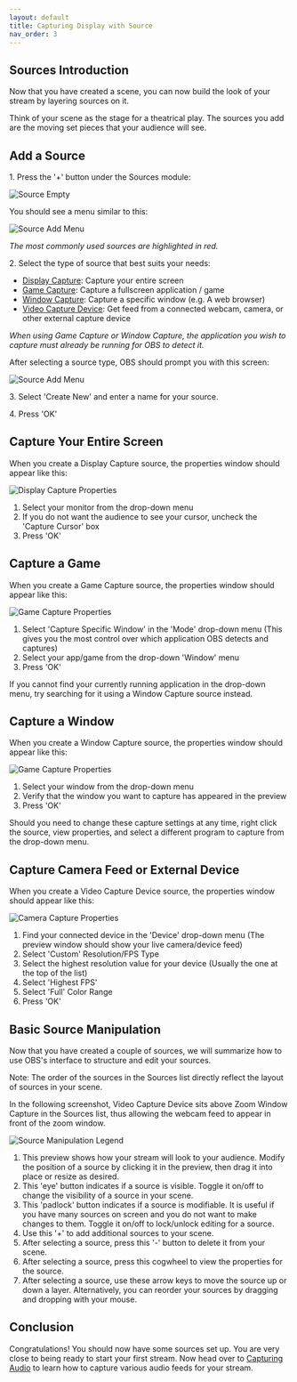 ```yaml
---
layout: default
title: Capturing Display with Source
nav_order: 3
---
```


## Sources Introduction

Now that you have created a scene, you can now build the look of your stream by layering sources on it.

Think of your scene as the stage for a theatrical play. The sources you add are the moving set pieces that your audience will see.

## Add a Source

1\. Press the '+' button under the Sources module: 

![Source Empty](https://pazcharles02.github.io/OBS-and-Twitch-Livestreaming/assets/images/Source_Empty.png?raw=true)

You should see a menu similar to this:

![Source Add Menu](https://pazcharles02.github.io/OBS-and-Twitch-Livestreaming/assets/images/Source_add_menu.png?raw=true)

*The most commonly used sources are highlighted in red.*

2\. Select the type of source that best suits your needs:
- [Display Capture](#capture-your-entire-screen): Capture your entire screen
- [Game Capture](#capture-a-game): Capture a fullscreen application / game
- [Window Capture](#capture-a-window): Capture a specific window (e.g. A web browser)
- [Video Capture Device](#capture-camera-feed-or-external-device): Get feed from a connected webcam, camera, or other external capture device

*When using Game Capture or Window Capture, the application you wish to capture must already be running for OBS to detect it.*

After selecting a source type, OBS should prompt you with this screen:

![Source Add Menu](https://pazcharles02.github.io/OBS-and-Twitch-Livestreaming/assets/images/Source_create.png?raw=true)

3\. Select 'Create New' and enter a name for your source.

4\. Press 'OK'

## Capture Your Entire Screen

When you create a Display Capture source, the properties window should appear like this:

![Display Capture Properties](https://pazcharles02.github.io/OBS-and-Twitch-Livestreaming/assets/images/Source_Display_Properties.png?raw=true)
1. Select your monitor from the drop-down menu
2. If you do not want the audience to see your cursor, uncheck the 'Capture Cursor' box
3. Press 'OK'

## Capture a Game

When you create a Game Capture source, the properties window should appear like this:

![Game Capture Properties](https://pazcharles02.github.io/OBS-and-Twitch-Livestreaming/assets/images/GameCaptureProperties.png?raw=true)

1. Select 'Capture Specific Window' in the 'Mode' drop-down menu (This gives you the most control over which application OBS detects and captures)
2. Select your app/game from the drop-down 'Window' menu
3. Press 'OK'

If you cannot find your currently running application in the drop-down menu, try searching for it using a Window Capture source instead.

## Capture a Window

When you create a Window Capture source, the properties window should appear like this:

![Game Capture Properties](https://pazcharles02.github.io/OBS-and-Twitch-Livestreaming/assets/images/Source_Window_Cap_Properties.png?raw=true)

1. Select your window from the drop-down menu 
2. Verify that the window you want to capture has appeared in the preview
3. Press 'OK'


Should you need to change these capture settings at any time, right click the source, view properties, and select a different program to capture from the drop-down menu.

## Capture Camera Feed or External Device

When you create a Video Capture Device source, the properties window should appear like this:

![Camera Capture Properties](https://pazcharles02.github.io/OBS-and-Twitch-Livestreaming/assets/images/Source_cam_properties.png?raw=true)

1. Find your connected device in the 'Device' drop-down menu (The preview window should show your live camera/device feed)
2. Select 'Custom' Resolution/FPS Type
3. Select the highest resolution value for your device (Usually the one at the top of the list)
4. Select 'Highest FPS'
5. Select 'Full' Color Range
6. Press 'OK'

## Basic Source Manipulation

Now that you have created a couple of sources, we will summarize how to use OBS's interface to structure and edit your sources.

Note: The order of the sources in the Sources list directly reflect the layout of sources in your scene.

In the following screenshot, Video Capture Device sits above Zoom Window Capture in the Sources list, thus allowing the webcam feed to appear in front of the zoom window. 

![Source Manipulation Legend](https://pazcharles02.github.io/OBS-and-Twitch-Livestreaming/assets/images/Source_manu_legend.png?raw=true)

1. This preview shows how your stream will look to your audience. Modify the position of a source by clicking it in the preview, then drag it into place or resize as desired.
2. This 'eye' button indicates if a source is visible. Toggle it on/off to change the visibility of a source in your scene.
3. This 'padlock' button indicates if a source is modifiable. It is useful if you have many sources on screen and you do not want to make changes to them. Toggle it on/off to lock/unlock editing for a source.
4. Use this '+' to add additional sources to your scene.
5. After selecting a source, press this '-' button to delete it from your scene.
6. After selecting a source, press this cogwheel to view the properties for the source.
7. After selecting a source, use these arrow keys to move the source up or down a layer. Alternatively, you can reorder your sources by dragging and dropping with your mouse.

## Conclusion

Congratulations! You should now have some sources set up. 
You are very close to being ready to start your first stream. 
Now head over to [Capturing Audio](https://pazcharles02.github.io/OBS-and-Twitch-Livestreaming/docs/capturing-audio/) to learn how to capture various audio feeds for your stream.
